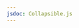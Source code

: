 ```yaml
---
jsdoc: Collapsible.js
---
```


<script>
  import { Demo } from '$lib/components';
</script>

<Demo name='Collapsible-base' />
<Demo name='Collapsible-icon' />
<Demo name='Collapsible-group' />
